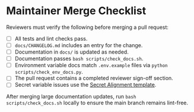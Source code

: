 # Maintainer Merge Checklist

Reviewers must verify the following before merging a pull request:

- [ ] All tests and lint checks pass.
- [ ] `docs/CHANGELOG.md` includes an entry for the change.
- [ ] Documentation in `docs/` is updated as needed.
- [ ] Documentation passes `bash scripts/check_docs.sh`.
- [ ] Environment variable docs match `.env.example` files via
      `python scripts/check_env_docs.py`.
- [ ] The pull request contains a completed reviewer sign-off section.
- [ ] Secret variable issues use the [Secret Alignment template](../.github/ISSUE_TEMPLATE/secret-alignment.md).

After merging large documentation updates, run `bash scripts/check_docs.sh`
locally to ensure the main branch remains lint-free.
